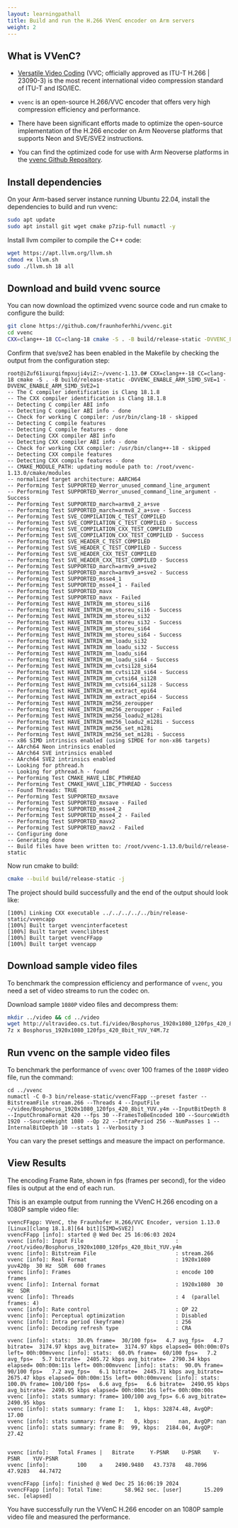 ```yaml
---
layout: learningpathall
title: Build and run the H.266 VVenC encoder on Arm servers
weight: 2
---
```


## What is VVenC?

* [Versatile Video Coding](https://www.hhi.fraunhofer.de/en/departments/vca/technologies-and-solutions/h266-vvc/fraunhofer-versatile-video-encoder-vvenc.html) (VVC; officially approved as ITU-T H.266 | 23090-3) is the most recent international video compression standard of ITU-T and ISO/IEC.

* `vvenc` is an open-source H.266/VVC encoder that offers very high compression efficiency and performance.

* There have been significant efforts made to optimize the open-source implementation of the H.266 encoder on Arm Neoverse platforms that supports Neon and SVE/SVE2 instructions.

* You can find the optimized code for use with Arm Neoverse platforms in the [vvenc Github Repository](https://github.com/fraunhoferhhi/vvenc). 

## Install dependencies
On your Arm-based server instance running Ubuntu 22.04, install the dependencies to build and run vvenc:

```bash
sudo apt update
sudo apt install git wget cmake p7zip-full numactl -y
```
Install llvm compiler to compile the C++ code:
```bash
wget https://apt.llvm.org/llvm.sh
chmod +x llvm.sh
sudo ./llvm.sh 18 all
```

## Download and build vvenc source

You can now download the optimized vvenc source code and run cmake to configure the build:

```bash
git clone https://github.com/fraunhoferhhi/vvenc.git
cd vvenc
CXX=clang++-18 CC=clang-18 cmake -S . -B build/release-static -DVVENC_ENABLE_ARM_SIMD_SVE=1 -DVVENC_ENABLE_ARM_SIMD_SVE2=1
```
Confirm that sve/sve2 has been enabled in the Makefile by checking the output from the configuration step:

```output
root@iZuf61ixurqifmpxuji4viZ:~/vvenc-1.13.0# CXX=clang++-18 CC=clang-18 cmake -S . -B build/release-static -DVVENC_ENABLE_ARM_SIMD_SVE=1 -DVVENC_ENABLE_ARM_SIMD_SVE2=1
-- The C compiler identification is Clang 18.1.8
-- The CXX compiler identification is Clang 18.1.8
-- Detecting C compiler ABI info
-- Detecting C compiler ABI info - done
-- Check for working C compiler: /usr/bin/clang-18 - skipped
-- Detecting C compile features
-- Detecting C compile features - done
-- Detecting CXX compiler ABI info
-- Detecting CXX compiler ABI info - done
-- Check for working CXX compiler: /usr/bin/clang++-18 - skipped
-- Detecting CXX compile features
-- Detecting CXX compile features - done
-- CMAKE_MODULE_PATH: updating module path to: /root/vvenc-1.13.0/cmake/modules
-- normalized target architecture: AARCH64
-- Performing Test SUPPORTED_Werror_unused_command_line_argument
-- Performing Test SUPPORTED_Werror_unused_command_line_argument - Success
-- Performing Test SUPPORTED_march=armv8_2_a+sve
-- Performing Test SUPPORTED_march=armv8_2_a+sve - Success
-- Performing Test SVE_COMPILATION_C_TEST_COMPILED
-- Performing Test SVE_COMPILATION_C_TEST_COMPILED - Success
-- Performing Test SVE_COMPILATION_CXX_TEST_COMPILED
-- Performing Test SVE_COMPILATION_CXX_TEST_COMPILED - Success
-- Performing Test SVE_HEADER_C_TEST_COMPILED
-- Performing Test SVE_HEADER_C_TEST_COMPILED - Success
-- Performing Test SVE_HEADER_CXX_TEST_COMPILED
-- Performing Test SVE_HEADER_CXX_TEST_COMPILED - Success
-- Performing Test SUPPORTED_march=armv9_a+sve2
-- Performing Test SUPPORTED_march=armv9_a+sve2 - Success
-- Performing Test SUPPORTED_msse4_1
-- Performing Test SUPPORTED_msse4_1 - Failed
-- Performing Test SUPPORTED_mavx
-- Performing Test SUPPORTED_mavx - Failed
-- Performing Test HAVE_INTRIN_mm_storeu_si16
-- Performing Test HAVE_INTRIN_mm_storeu_si16 - Success
-- Performing Test HAVE_INTRIN_mm_storeu_si32
-- Performing Test HAVE_INTRIN_mm_storeu_si32 - Success
-- Performing Test HAVE_INTRIN_mm_storeu_si64
-- Performing Test HAVE_INTRIN_mm_storeu_si64 - Success
-- Performing Test HAVE_INTRIN_mm_loadu_si32
-- Performing Test HAVE_INTRIN_mm_loadu_si32 - Success
-- Performing Test HAVE_INTRIN_mm_loadu_si64
-- Performing Test HAVE_INTRIN_mm_loadu_si64 - Success
-- Performing Test HAVE_INTRIN_mm_cvtsi128_si64
-- Performing Test HAVE_INTRIN_mm_cvtsi128_si64 - Success
-- Performing Test HAVE_INTRIN_mm_cvtsi64_si128
-- Performing Test HAVE_INTRIN_mm_cvtsi64_si128 - Success
-- Performing Test HAVE_INTRIN_mm_extract_epi64
-- Performing Test HAVE_INTRIN_mm_extract_epi64 - Success
-- Performing Test HAVE_INTRIN_mm256_zeroupper
-- Performing Test HAVE_INTRIN_mm256_zeroupper - Failed
-- Performing Test HAVE_INTRIN_mm256_loadu2_m128i
-- Performing Test HAVE_INTRIN_mm256_loadu2_m128i - Success
-- Performing Test HAVE_INTRIN_mm256_set_m128i
-- Performing Test HAVE_INTRIN_mm256_set_m128i - Success
-- x86 SIMD intrinsics enabled (using SIMDE for non-x86 targets)
-- AArch64 Neon intrinsics enabled
-- AArch64 SVE intrinsics enabled
-- AArch64 SVE2 intrinsics enabled
-- Looking for pthread.h
-- Looking for pthread.h - found
-- Performing Test CMAKE_HAVE_LIBC_PTHREAD
-- Performing Test CMAKE_HAVE_LIBC_PTHREAD - Success
-- Found Threads: TRUE
-- Performing Test SUPPORTED_mxsave
-- Performing Test SUPPORTED_mxsave - Failed
-- Performing Test SUPPORTED_msse4_2
-- Performing Test SUPPORTED_msse4_2 - Failed
-- Performing Test SUPPORTED_mavx2
-- Performing Test SUPPORTED_mavx2 - Failed
-- Configuring done
-- Generating done
-- Build files have been written to: /root/vvenc-1.13.0/build/release-static
```
Now run cmake to build:
```bash
cmake --build build/release-static -j
```
The project should build successfully and the end of the output should look like:

```output
[100%] Linking CXX executable ../../../../../bin/release-static/vvencapp
[100%] Built target vvencinterfacetest
[100%] Built target vvenclibtest
[100%] Built target vvencFFapp
[100%] Built target vvencapp
```

## Download sample video files

To benchmark the compression efficiency and performance of `vvenc`, you need a set of video streams to run the codec on. 

Download sample `1080P` video files and decompress them:
```bash
mkdir ../video && cd ../video
wget http://ultravideo.cs.tut.fi/video/Bosphorus_1920x1080_120fps_420_8bit_YUV_Y4M.7z
7z x Bosphorus_1920x1080_120fps_420_8bit_YUV_Y4M.7z
```

## Run vvenc on the sample video files

To benchmark the performance of `vvenc` over 100 frames of the `1080P` video file, run the command:
```console
cd ../vvenc
numactl -C 0-3 bin/release-static/vvencFFapp --preset faster --BitstreamFile stream.266 --Threads 4 --InputFile ~/video/Bosphorus_1920x1080_120fps_420_8bit_YUV.y4m --InputBitDepth 8 --InputChromaFormat 420 --fps 30 --FramesToBeEncoded 100 --SourceWidth 1920 --SourceHeight 1080 --Qp 22 --IntraPeriod 256 --NumPasses 1 --InternalBitDepth 10 --stats 1 --Verbosity 3
```

You can vary the preset settings and measure the impact on performance.


## View Results

The encoding Frame Rate, shown in fps (frames per second), for the video files is output at the end of each run.

This is an example output from running the VVenC H.266 encoding on a 1080P sample video file:

```output
vvencFFapp: VVenC, the Fraunhofer H.266/VVC Encoder, version 1.13.0 [Linux][clang 18.1.8][64 bit][SIMD=SVE2]
vvencFFapp [info]: started @ Wed Dec 25 16:06:03 2024
vvenc [info]: Input File                             : /root/video/Bosphorus_1920x1080_120fps_420_8bit_YUV.y4m
vvenc [info]: Bitstream File                         : stream.266
vvenc [info]: Real Format                            : 1920x1080  yuv420p  30 Hz  SDR  600 frames
vvenc [info]: Frames                                 : encode 100 frames
vvenc [info]: Internal format                        : 1920x1080  30 Hz  SDR
vvenc [info]: Threads                                : 4  (parallel frames: 4)
vvenc [info]: Rate control                           : QP 22
vvenc [info]: Perceptual optimization                : Disabled
vvenc [info]: Intra period (keyframe)                : 256
vvenc [info]: Decoding refresh type                  : CRA

vvenc [info]: stats:  30.0% frame=  30/100 fps=   4.7 avg_fps=   4.7 bitrate=  3174.97 kbps avg_bitrate=  3174.97 kbps elapsed= 00h:00m:07s left= 00h:00mvvenc [info]: stats:  60.0% frame=  60/100 fps=   7.2 avg_fps=   5.7 bitrate=  2405.72 kbps avg_bitrate=  2790.34 kbps elapsed= 00h:00m:11s left= 00h:00mvvenc [info]: stats:  90.0% frame=  90/100 fps=   7.2 avg_fps=   6.1 bitrate=  2445.71 kbps avg_bitrate=  2675.47 kbps elapsed= 00h:00m:15s left= 00h:00mvvenc [info]: stats: 100.0% frame= 100/100 fps=   6.6 avg_fps=   6.6 bitrate=  2490.95 kbps avg_bitrate=  2490.95 kbps elapsed= 00h:00m:16s left= 00h:00m:00s
vvenc [info]: stats summary: frame= 100/100 avg_fps= 6.6 avg_bitrate= 2490.95 kbps
vvenc [info]: stats summary: frame I:   1, kbps: 32874.48, AvgQP: 17.00
vvenc [info]: stats summary: frame P:   0, kbps:      nan, AvgQP: nan
vvenc [info]: stats summary: frame B:  99, kbps:  2184.04, AvgQP: 27.42


vvenc [info]:	Total Frames |   Bitrate     Y-PSNR    U-PSNR    V-PSNR    YUV-PSNR
vvenc [info]:	      100    a    2490.9480   43.7378   48.7096   47.9283   44.7472

vvencFFapp [info]: finished @ Wed Dec 25 16:06:19 2024
vvencFFapp [info]: Total Time:       58.962 sec. [user]       15.209 sec. [elapsed]
```

You have successfully run the VVenC H.266 encoder on an 1080P sample video file and measured the performance.
